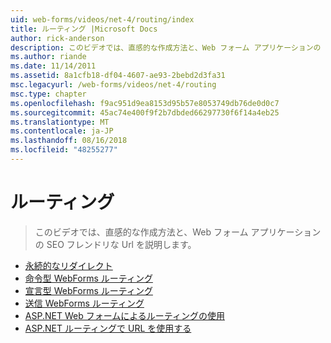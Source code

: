 ```yaml
---
uid: web-forms/videos/net-4/routing/index
title: ルーティング |Microsoft Docs
author: rick-anderson
description: このビデオでは、直感的な作成方法と、Web フォーム アプリケーションの SEO フレンドリな Url を説明します。
ms.author: riande
ms.date: 11/14/2011
ms.assetid: 8a1cfb18-df04-4607-ae93-2bebd2d3fa31
msc.legacyurl: /web-forms/videos/net-4/routing
msc.type: chapter
ms.openlocfilehash: f9ac951d9ea8153d95b57e8053749db76de0d0c7
ms.sourcegitcommit: 45ac74e400f9f2b7dbded66297730f6f14a4eb25
ms.translationtype: MT
ms.contentlocale: ja-JP
ms.lasthandoff: 08/16/2018
ms.locfileid: "48255277"
---
```

<a name="routing"></a>ルーティング
====================
> このビデオでは、直感的な作成方法と、Web フォーム アプリケーションの SEO フレンドリな Url を説明します。


- [永続的なリダイレクト](aspnet-4-quick-hit-permanent-redirect.md)
- [命令型 WebForms ルーティング](aspnet-4-quick-hit-imperative-webforms-routing.md)
- [宣言型 WebForms ルーティング](aspnet-4-quick-hit-declarative-webforms-routing.md)
- [送信 WebForms ルーティング](aspnet-4-quick-hit-outbound-webforms-routing.md)
- [ASP.NET Web フォームによるルーティングの使用](how-do-i-use-routing-with-aspnet-web-forms.md)
- [ASP.NET ルーティングで URL を使用する](how-do-i-work-with-urls-in-aspnet-routing.md)
